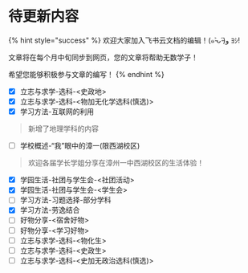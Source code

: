 # 待更新内容

{% hint style="success" %}
欢迎大家加入飞书云文档的编辑！(๑˃̵ᴗ˂̵)و ﾖｼ!

文章将在每个月中旬同步到网页，您的文章将帮助无数学子！

希望您能够积极参与文章的编写！
{% endhint %}

* [x] 立志与求学-选科-<史政地>
* [x] 立志与求学-选科-<物加无化学选科(慎选)>
* [x] 学习方法-互联网的利用

> 新增了地理学科的内容

* [ ] 学校概述-“我”眼中的漳一(限西湖校区)

> 欢迎各届学长学姐分享在漳州一中西湖校区的生活体验！

* [x] 学园生活-社团与学生会-<社团活动>
* [x] 学园生活-社团与学生会-<学生会>
* [ ] 学习方法-习题选择-部分学科
* [x] 学习方法-劳逸结合
* [ ] 好物分享-<宿舍好物>
* [ ] 好物分享-<学习好物>
* [ ] 立志与求学-选科-<物化生>
* [ ] 立志与求学-选科-<史政生>
* [ ] 立志与求学-选科-<史加无政治选科(慎选)>
